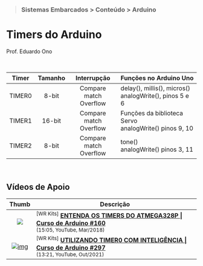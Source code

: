 > ### Sistemas Embarcados > Conteúdo > Arduino

# Timers do Arduino

Prof. Eduardo Ono

<br>

| Timer | Tamanho | Interrupção | Funções no Arduino Uno |
|  :-:  |   :-:   |     :-:     | --- |
| TIMER0 |  8-bit | Compare match <br> Overflow | delay(), millis(), micros() <br> analogWrite(), pinos 5 e 6
| TIMER1 | 16-bit | Compare match <br> Overflow | Funções da biblioteca Servo <br> analogWrite() pinos 9, 10
| TIMER2 |  8-bit | Compare match <br> Overflow | tone() <br> analogWrite() pinos 3, 11

<br>

## Vídeos de Apoio

| Thumb | Descrição |
| :-: | --- |
[![](https://img.youtube.com/vi/BHa6u096Svo/default.jpg)](https://www.youtube.com/watch?v=BHa6u096Svo "") | <sup>[WR Kits]</sup> [__ENTENDA OS TIMERS DO ATMEGA328P \| Curso de Arduino #160__](https://www.youtube.com/watch?v=BHa6u096Svo) <br> <sub>(15:05, YouTube, Mar/2018)</sub>
| [![img](https://img.youtube.com/vi/1tMDTS8EJgY/default.jpg)](https://www.youtube.com/watch?v=1tMDTS8EJgY) | <sup>[WR Kits]</sup> [__UTILIZANDO TIMER0 COM INTELIGÊNCIA \| Curso de Arduino #297__](https://www.youtube.com/watch?v=1tMDTS8EJgY) <br> <sub>(13:21, YouTube, Out/2021)</sub>

<br>
